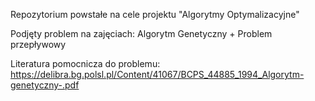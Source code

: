 Repozytorium powstałe na cele projektu "Algorytmy Optymalizacyjne"

Podjęty problem na zajęciach:
Algorytm Genetyczny + Problem przepływowy

Literatura pomocnicza do problemu:
https://delibra.bg.polsl.pl/Content/41067/BCPS_44885_1994_Algorytm-genetyczny-.pdf
